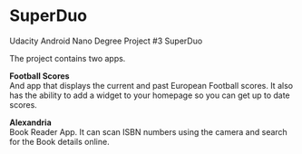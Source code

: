# SuperDuo
Udacity Android Nano Degree Project #3 SuperDuo

The project contains two apps.

<b>Football Scores</b><br>
And app that displays the current and past European Football scores. It also has the ability to add a widget to your homepage so you can get up to date scores.

<b>Alexandria</b><br>
Book Reader App. It can scan ISBN numbers using the camera and search for the Book details online.
